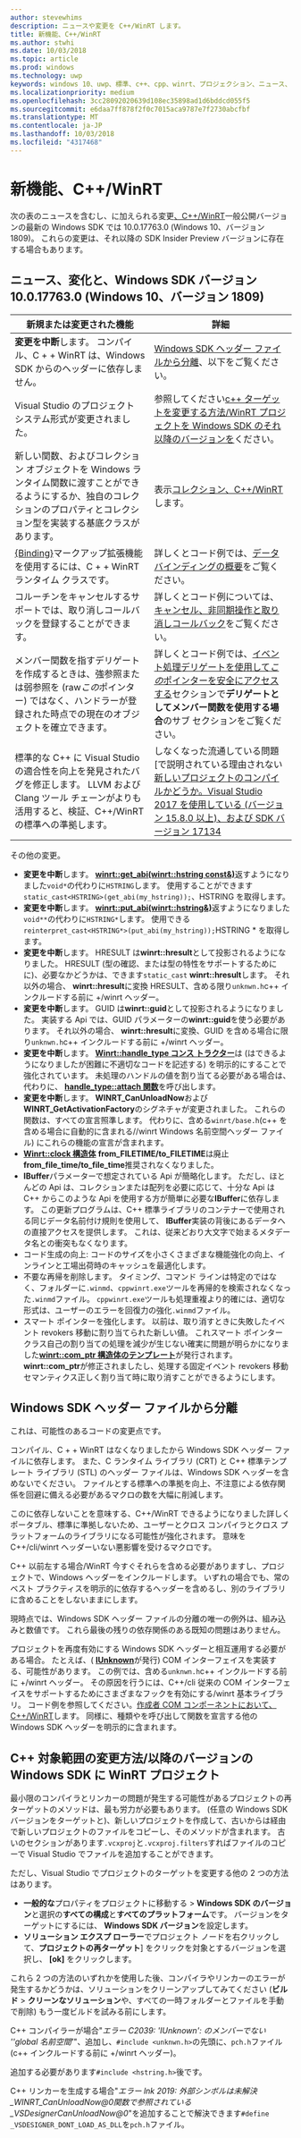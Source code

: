 ```yaml
---
author: stevewhims
description: ニュースや変更を C++/WinRT します。
title: 新機能、C++/WinRT
ms.author: stwhi
ms.date: 10/03/2018
ms.topic: article
ms.prod: windows
ms.technology: uwp
keywords: windows 10、uwp、標準、c++、cpp、winrt、プロジェクション、ニュース、ものの新機能
ms.localizationpriority: medium
ms.openlocfilehash: 3cc28092020639d108ec35898ad1d6bddcd055f5
ms.sourcegitcommit: e6daa7ff878f2f0c7015aca9787e7f2730abcfbf
ms.translationtype: MT
ms.contentlocale: ja-JP
ms.lasthandoff: 10/03/2018
ms.locfileid: "4317468"
---
```

# <a name="whats-new-in-cwinrt"></a>新機能、C++/WinRT

次の表のニュースを含むし、に加えられる変更[、C++/WinRT](/windows/uwp/cpp-and-winrt-apis/intro-to-using-cpp-with-winrt)一般公開バージョンの最新の Windows SDK では 10.0.17763.0 (Windows 10、バージョン 1809)。 これらの変更は、それ以降の SDK Insider Preview バージョンに存在する場合もあります。

## <a name="news-and-changes-in-windows-sdk-version-100177630-windows-10-version-1809"></a>ニュース、変化と、Windows SDK バージョン 10.0.17763.0 (Windows 10、バージョン 1809)

| 新規または変更された機能 | 詳細 |
| - | - |
| **変更を中断**します。 コンパイル、C + + WinRT は、Windows SDK からのヘッダーに依存しません。 | [Windows SDK ヘッダー ファイルから分離](#isolation-from-windows-sdk-header-files)、以下をご覧ください。 |
| Visual Studio のプロジェクト システム形式が変更されました。 | 参照してください[c++ ターゲットを変更する方法/WinRT プロジェクトを Windows SDK のそれ以降のバージョンを](#how-to-retarget-your-cwinrt-project-to-a-later-version-of-the-windows-sdk)ください。 |
| 新しい関数、およびコレクション オブジェクトを Windows ランタイム関数に渡すことができるようにするか、独自のコレクションのプロパティとコレクション型を実装する基底クラスがあります。 | 表示[コレクション、C++/WinRT](collections.md)します。 |
| [{Binding}](/windows/uwp/xaml-platform/binding-markup-extension)マークアップ拡張機能を使用するには、C + + WinRT ランタイム クラスです。 | 詳しくとコード例では、[データ バインディングの概要](/windows/uwp/data-binding/data-binding-quickstart)をご覧ください。 |
| コルーチンをキャンセルするサポートでは、取り消しコールバックを登録することができます。 | 詳しくとコード例については、[キャンセル、非同期操作と取り消しコールバック](concurrency.md#canceling-an-asychronous-operation-and-cancellation-callbacks)をご覧ください。 |
| メンバー関数を指すデリゲートを作成するときは、強参照または弱参照を (raw*この*ポインター) ではなく、ハンドラーが登録された時点での現在のオブジェクトを確立できます。 | 詳しくとコード例では、[イベント処理デリゲートを使用して*この*ポインターを安全にアクセスする](weak-references.md#safely-accessing-the-this-pointer-with-an-event-handling-delegate)セクションで**デリゲートとしてメンバー関数を使用する場合**のサブ セクションをご覧ください。 |
| 標準的な C++ に Visual Studio の適合性を向上を発見されたバグを修正します。 LLVM および Clang ツール チェーンがよりも活用すると、検証、C++/WinRT の標準への準拠します。 | しなくなった流通している問題[で説明されている理由されない [新しいプロジェクトのコンパイルかどうか。Visual Studio 2017 を使用している (バージョン 15.8.0 以上)、および SDK バージョン 17134](faq.md#why-wont-my-new-project-compile-im-using-visual-studio-2017-version-1580-or-higher-and-sdk-version-17134) |

その他の変更。

- **変更を中断**します。 [**winrt::get_abi(winrt::hstring const&)**](/uwp/cpp-ref-for-winrt/get-abi)返すようになりました`void*`の代わりに`HSTRING`します。 使用することができます`static_cast<HSTRING>(get_abi(my_hstring));`、HSTRING を取得します。
- **変更を中断**します。 [**winrt::put_abi(winrt::hstring&)**](/uwp/cpp-ref-for-winrt/put-abi)返すようになりました`void**`の代わりに`HSTRING*`します。 使用できる`reinterpret_cast<HSTRING*>(put_abi(my_hstring));`HSTRING * を取得します。
- **変更を中断**します。 HRESULT は**winrt::hresult**として投影されるようになりました。 HRESULT (型の確認、または型の特性をサポートするためにに)、必要なかどうかは、できます`static_cast` **winrt::hresult**します。 それ以外の場合、 **winrt::hresult**に変換 HRESULT、含める限り`unknwn.h`c++ インクルードする前に +/winrt ヘッダー。
- **変更を中断**します。 GUID は**winrt::guid**として投影されるようになりました。 実装する Api では、GUID パラメーターの**winrt::guid**を使う必要があります。 それ以外の場合、 **winrt::hresult**に変換、GUID を含める場合に限り`unknwn.h`c++ インクルードする前に +/winrt ヘッダー。
- **変更を中断**します。 [**Winrt::handle_type コンス トラクター**](/uwp/cpp-ref-for-winrt/handle-type#handletypehandletype-constructor)は (はできるようになりましたが困難に不適切なコードを記述する) を明示的にすることで強化されています。 未処理のハンドルの値を割り当てる必要がある場合は、代わりに、 [**handle_type::attach 関数**](/uwp/cpp-ref-for-winrt/handle-type#handletypeattach-function)を呼び出します。
- **変更を中断**します。 **WINRT_CanUnloadNow**および**WINRT_GetActivationFactory**のシグネチャが変更されました。 これらの関数は、すべての宣言照準します。 代わりに、含める`winrt/base.h`(c++ を含める場合に自動的に含まれる//winrt Windows 名前空間ヘッダー ファイル) にこれらの機能の宣言が含まれます。
- [**Winrt::clock 構造体**](/uwp/cpp-ref-for-winrt/clock) **from_FILETIME/to_FILETIME**は廃止**from_file_time/to_file_time**推奨されなくなりました。
- **IBuffer**パラメーターで想定されている Api が簡略化します。 ただし、ほとんどの Api は、コレクションまたは配列を必要に応じて、十分な Api は C++ からこのような Api を使用する方が簡単に必要な**IBuffer**に依存します。 この更新プログラムは、C++ 標準ライブラリのコンテナーで使用される同じデータ名前付け規則を使用して、 **IBuffer**実装の背後にあるデータへの直接アクセスを提供します。 これは、従来どおり大文字で始まるメタデータ名との衝突もなくなります。
- コード生成の向上: コードのサイズを小さくさまざまな機能強化の向上、インラインと工場出荷時のキャッシュを最適化します。
- 不要な再帰を削除します。 タイミング、コマンド ラインは特定のではなく、フォルダーに`.winmd`、`cppwinrt.exe`ツールを再帰的を検索されなくなった`.winmd`ファイル。 `cppwinrt.exe`ツールも処理重複より的確には、適切な形式は、ユーザーのエラーを回復力の強化`.winmd`ファイル。
- スマート ポインターを強化します。 以前は、取り消すときに失敗したイベント revokers 移動に割り当てられた新しい値。 これスマート ポインター クラス自己の割り当ての処理を減少が生じない確実に問題が明らかになりました[**winrt::com_ptr 構造体のテンプレート**](/uwp/cpp-ref-for-winrt/com-ptr)が発行されます。 **winrt::com_ptr**が修正されましたし、処理する固定イベント revokers 移動セマンティクス正しく割り当て時に取り消すことができるようにします。

## <a name="isolation-from-windows-sdk-header-files"></a>Windows SDK ヘッダー ファイルから分離

これは、可能性のあるコードの変更点です。

コンパイル、C + + WinRT はなくなりましたから Windows SDK ヘッダー ファイルに依存します。 また、C ランタイム ライブラリ (CRT) と C++ 標準テンプレート ライブラリ (STL) のヘッダー ファイルは、Windows SDK ヘッダーを含めないでください。 ファイルとする標準への準拠を向上、不注意による依存関係を回避に備える必要があるマクロの数を大幅に削減します。

このに依存しないことを意味する、C++/WinRT できるようになりました詳しくポータブル、標準に準拠しないため、ユーザーとクロス コンパイラとクロス プラットフォームのライブラリになる可能性が強化されます。 意味を C++/cli/winrt ヘッダーいない悪影響を受けるマクロです。

C++ 以前左する場合/WinRT 今すぐそれらを含める必要がありますし、プロジェクトで、Windows ヘッダーをインクルードします。 いずれの場合でも、常のベスト プラクティスを明示的に依存するヘッダーを含めるし、別のライブラリに含めることをしないままにします。

現時点では、Windows SDK ヘッダー ファイルの分離の唯一の例外は、組み込みと数値です。 これら最後の残りの依存関係のある既知の問題はありません。

プロジェクトを再度有効にする Windows SDK ヘッダーと相互運用する必要がある場合。 たとえば、( [**IUnknown**](https://msdn.microsoft.com/library/windows/desktop/ms680509)が発行) COM インターフェイスを実装する、可能性があります。 この例では、含める`unknwn.h`c++ インクルードする前に +/winrt ヘッダー。 その原因を行うには、C++/cli 従来の COM インターフェイスをサポートするためにさまざまなフックを有効にする/winrt 基本ライブラリ。 コード例を参照してください。[作成者 COM コンポーネントにおいて、C++/WinRT](author-coclasses.md)します。 同様に、種類やを呼び出して関数を宣言する他の Windows SDK ヘッダーを明示的に含まれます。

## <a name="how-to-retarget-your-cwinrt-project-to-a-later-version-of-the-windows-sdk"></a>C++ 対象範囲の変更方法/以降のバージョンの Windows SDK に WinRT プロジェクト

最小限のコンパイラとリンカーの問題が発生する可能性があるプロジェクトの再ターゲットのメソッドは、最も労力が必要もあります。 (任意の Windows SDK バージョンをターゲットと)、新しいプロジェクトを作成して、古いからは経由で新しいプロジェクトのファイルをコピーし、そのメソッドが含まれます。 古いのセクションがあります`.vcxproj`と`.vcxproj.filters`すればファイルのコピーで Visual Studio でファイルを追加することができます。

ただし、Visual Studio でプロジェクトのターゲットを変更する他の 2 つの方法はあります。

- **一般的な**プロパティをプロジェクトに移動する \> **Windows SDK のバージョン**と選択の**すべての構成**と**すべてのプラットフォーム**です。 バージョンをターゲットにするには、 **Windows SDK バージョン**を設定します。
- **ソリューション エクスプ ローラー**でプロジェクト ノードを右クリックして、**プロジェクトの再ターゲット**] をクリックを対象とするバージョンを選択し、 **[ok]** をクリックします。

これら 2 つの方法のいずれかを使用した後、コンパイラやリンカーのエラーが発生するかどうかは、ソリューションをクリーンアップしてみてください (**ビルド** > **クリーンなソリューション**や、すべての一時フォルダーとファイルを手動で削除) もう一度ビルドを試みる前にします。

C++ コンパイラーが場合"*エラー C2039: 'IUnknown': のメンバーでない '\'global 名前空間'*"、追加し、`#include <unknwn.h>`の先頭に、`pch.h`ファイル (c++ インクルードする前に +/winrt ヘッダー)。

追加する必要があります`#include <hstring.h>`後です。

C++ リンカーを生成する場合"*エラー lnk 2019: 外部シンボルは未解決_WINRT_CanUnloadNow@0関数で参照されている_VSDesignerCanUnloadNow@0*"を追加することで解決できます`#define _VSDESIGNER_DONT_LOAD_AS_DLL`を`pch.h`ファイル。

